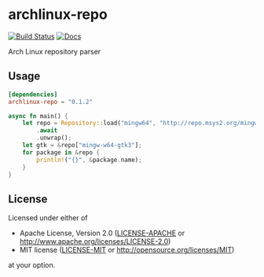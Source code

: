 # archlinux-repo
[![Build Status](https://travis-ci.com/alesharik/archlinux-repo-rs.svg?branch=master)](https://travis-ci.com/github/alesharik/archlinux-repo-rs)
[![Docs](https://docs.rs/archlinux-repo/badge.svg)](https://docs.rs/archlinux-repo)

Arch Linux repository parser

## Usage
```toml
[dependencies]
archlinux-repo = "0.1.2"
```

```rust
async fn main() {
    let repo = Repository::load("mingw64", "http://repo.msys2.org/mingw/x86_64")
        .await
        .unwrap();
    let gtk = &repo["mingw-w64-gtk3"];
    for package in &repo {
        println!("{}", &package.name);
    }
}
```

## License

Licensed under either of

 * Apache License, Version 2.0
   ([LICENSE-APACHE](LICENSE-APACHE) or http://www.apache.org/licenses/LICENSE-2.0)
 * MIT license
   ([LICENSE-MIT](LICENSE-MIT) or http://opensource.org/licenses/MIT)

at your option.
